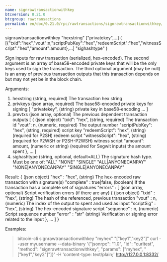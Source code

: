 ```yaml
---
name: signrawtransactionwithkey
btcversion: 0.21.0
btcgroup: rawtransactions
permalink: en/doc/0.21.0/rpc/rawtransactions/signrawtransactionwithkey/
---
```


signrawtransactionwithkey "hexstring" ["privatekey",...] ( [{"txid":"hex","vout":n,"scriptPubKey":"hex","redeemScript":"hex","witnessScript":"hex","amount":amount},...] "sighashtype" )

Sign inputs for raw transaction (serialized, hex-encoded).
The second argument is an array of base58-encoded private
keys that will be the only keys used to sign the transaction.
The third optional argument (may be null) is an array of previous transaction outputs that
this transaction depends on but may not yet be in the block chain.

Arguments:
1. hexstring                        (string, required) The transaction hex string
2. privkeys                         (json array, required) The base58-encoded private keys for signing
     [
       "privatekey",                (string) private key in base58-encoding
       ...
     ]
3. prevtxs                          (json array, optional) The previous dependent transaction outputs
     [
       {                            (json object)
         "txid": "hex",             (string, required) The transaction id
         "vout": n,                 (numeric, required) The output number
         "scriptPubKey": "hex",     (string, required) script key
         "redeemScript": "hex",     (string) (required for P2SH) redeem script
         "witnessScript": "hex",    (string) (required for P2WSH or P2SH-P2WSH) witness script
         "amount": amount,          (numeric or string) (required for Segwit inputs) the amount spent
       },
       ...
     ]
4. sighashtype                      (string, optional, default=ALL) The signature hash type. Must be one of:
                                    "ALL"
                                    "NONE"
                                    "SINGLE"
                                    "ALL|ANYONECANPAY"
                                    "NONE|ANYONECANPAY"
                                    "SINGLE|ANYONECANPAY"
                                    

Result:
{                             (json object)
  "hex" : "hex",              (string) The hex-encoded raw transaction with signature(s)
  "complete" : true|false,    (boolean) If the transaction has a complete set of signatures
  "errors" : [                (json array, optional) Script verification errors (if there are any)
    {                         (json object)
      "txid" : "hex",         (string) The hash of the referenced, previous transaction
      "vout" : n,             (numeric) The index of the output to spent and used as input
      "scriptSig" : "hex",    (string) The hex-encoded signature script
      "sequence" : n,         (numeric) Script sequence number
      "error" : "str"         (string) Verification or signing error related to the input
    },
    ...
  ]
}

Examples:
> bitcoin-cli signrawtransactionwithkey "myhex" "[\"key1\",\"key2\"]"
> curl --user myusername --data-binary '{"jsonrpc": "1.0", "id": "curltest", "method": "signrawtransactionwithkey", "params": ["myhex", "[\"key1\",\"key2\"]"]}' -H 'content-type: text/plain;' http://127.0.0.1:8332/


